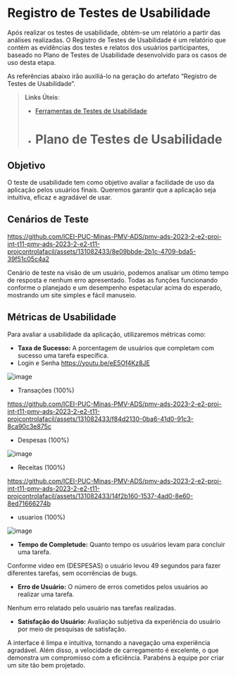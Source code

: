 # Registro de Testes de Usabilidade

Após realizar os testes de usabilidade, obtém-se um relatório a partir das análises realizadas. O Registro de Testes de Usabilidade é um relatório que contém as evidências dos testes e relatos dos usuários participantes, baseado no Plano de Testes de Usabilidade desenvolvido para os casos de uso desta etapa.

As referências abaixo irão auxiliá-lo na geração do artefato “Registro de Testes de Usabilidade”.

> **Links Úteis**:
> - [Ferramentas de Testes de Usabilidade](https://www.usability.gov/how-to-and-tools/resources/templates.html)
>
> - # Plano de Testes de Usabilidade

## Objetivo

O teste de usabilidade tem como objetivo avaliar a facilidade de uso da aplicação pelos usuários finais. Queremos garantir que a aplicação seja intuitiva, eficaz e agradável de usar.

## Cenários de Teste

https://github.com/ICEI-PUC-Minas-PMV-ADS/pmv-ads-2023-2-e2-proj-int-t11-pmv-ads-2023-2-e2-t11-projcontrolafacil/assets/131082433/8e09bbde-2b1c-4709-bda5-39f51c05c4a2

Cenário de teste na visão de um usuário, podemos analisar um ótimo tempo de resposta e nenhum erro apresentado. Todas as funções funcionando conforme o planejado e um desempenho espetacular acima do esperado, mostrando um site simples e fácil manuseio.

## Métricas de Usabilidade
Para avaliar a usabilidade da aplicação, utilizaremos métricas como:
-	**Taxa de Sucesso:** A porcentagem de usuários que completam com sucesso uma tarefa específica.
-	Login e Senha
https://youtu.be/eE5Of4Kz8JE

![image](https://github.com/ICEI-PUC-Minas-PMV-ADS/pmv-ads-2023-2-e2-proj-int-t11-pmv-ads-2023-2-e2-t11-projcontrolafacil/assets/docs/img/tela_de_login.png)
  
-	Transações (100%)

https://github.com/ICEI-PUC-Minas-PMV-ADS/pmv-ads-2023-2-e2-proj-int-t11-pmv-ads-2023-2-e2-t11-projcontrolafacil/assets/131082433/f84d2130-0ba6-41d0-91c3-8ca90c3e875c

-	Despesas (100%)

![image](https://github.com/ICEI-PUC-Minas-PMV-ADS/pmv-ads-2023-2-e2-proj-int-t11-pmv-ads-2023-2-e2-t11-projcontrolafacil/assets/131082433/8817246d-7c74-46a1-9635-6eb9da26c916)

- Receitas (100%)

https://github.com/ICEI-PUC-Minas-PMV-ADS/pmv-ads-2023-2-e2-proj-int-t11-pmv-ads-2023-2-e2-t11-projcontrolafacil/assets/131082433/14f2b160-1537-4ad0-8e60-8ed71666274b

-	usuarios (100%)

![image](https://github.com/ICEI-PUC-Minas-PMV-ADS/pmv-ads-2023-2-e2-proj-int-t11-pmv-ads-2023-2-e2-t11-projcontrolafacil/assets/131082433/92861b23-f4ee-40be-a18e-28baec3e19cc)

-	**Tempo de Completude:** Quanto tempo os usuários levam para concluir uma tarefa.

Conforme video em (DESPESAS) o usuário levou 49 segundos para fazer diferentes tarefas, sem ocorrências de bugs.

-	**Erro de Usuário:** O número de erros cometidos pelos usuários ao realizar uma tarefa.

Nenhum erro relatado pelo usuário nas tarefas realizadas.

-	**Satisfação do Usuário:** Avaliação subjetiva da experiência do usuário por meio de pesquisas de satisfação.

A interface é limpa e intuitiva, tornando a navegação uma experiência agradável.  Além disso, a velocidade de carregamento é excelente, o que demonstra um compromisso com a eficiência. Parabéns à equipe por criar um site tão bem projetado.

